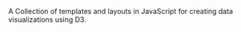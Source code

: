 A Collection of templates and layouts in JavaScript for creating data visualizations using D3.

[BiPartite Example]:[http://bl.ocks.org/NPashaP/cd80ab54c52f80c4d84cad0ba9da72c2]



